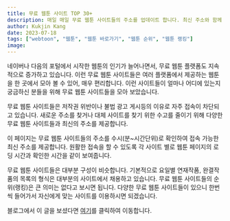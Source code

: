 ```yaml
---
title: 무료 웹툰 사이트 TOP 30+
description: 매일 매일 무료 웹툰 사이트들의 주소를 업데이트 합니다. 최신 주소와 함께 페이지의 로딩속도, 확인 시간 등을 제공합니다.
author: Kukjin Kang
date: 2023-07-18
tags: ["webtoon", "웹툰", "웹툰 바로가기", "웹툰 순위", "웹툰 랭킹"]
image: 
---
```


네이버나 다음의 포털에서 시작한 웹툰의 인기가 늘어나면서, 무료 웹툰
플랫폼도 지속적으로 증가하고 있습니다. 이런 무료 웹툰 사이트들은 
여러 플랫폼에서 제공하는 웹툰을 한 곳에서 모아 볼 수 있어, 매우 
편리합니다. 이런 사이트들이 얼마나 어디에 있는지 궁금하신 분들을
위해 무료 웹툰 사이트들을 모아 보았습니다.

무료 웹툰 사이트들은 저작권 위반이나 불법 광고 게시등의 이유로 자주
접속이 차단되고 있습니다. 새로운 주소를 찾거나 대체 사이트를 찾기 위한
수고를 줄이기 위해 다양한 무료 웹툰 사이트들과 최신의 주소를 제공합니다.

이 페이지는 무료 웹툰 사이트들의 주소를 수시(분~시간단위)로 확인하여
접속 가능한 최신 주소를 제공합니다. 원활한 접속을 할 수 있도록 각 사이트
별로 웹툰 페이지의 로딩 시간과 확인한 시간을 같이 보여줍니다.

무료 웹툰 사이트들은 대부분 구성이 비슷합니다. 기본적으로 요일별 연재작품,
완결작품의 목록의 형식은 대부분의 사이트에서 채용하고 있습니다. 무료 웹툰
사이트들의 순위(랭킹)은 큰 의미는 없다고 보시면 됩니다. 다양한 무료 웹툰 
사이트들이 있으니 한번씩 들어가서 자신에게 맞는 사이트를 이용하시면 되겠습니다.


블로그에서 이 글을 보셨다면 [여기](/webtoon)를 클릭하여 이동합니다.



